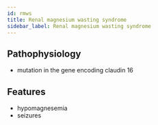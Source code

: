 ```yaml
---
id: rmws
title: Renal magnesium wasting syndrome
sidebar_label: Renal magnesium wasting syndrome
---
```


## Pathophysiology
- mutation in the gene encoding claudin 16

## Features
- hypomagnesemia
- seizures
